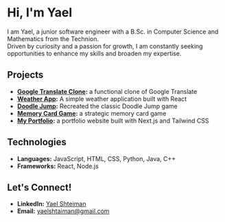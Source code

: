 # Hi, I'm Yael

I am Yael, a junior software engineer with a B.Sc. in Computer Science and Mathematics from the Technion. <br>
Driven by curiosity and a passion for growth, I am constantly seeking opportunities to enhance my skills and broaden my expertise.


## Projects
- **[Google Translate Clone](https://github.com/yaelshteiman/google-translate-clone):**
  a functional clone of Google Translate
- **[Weather App](https://github.com/yaelshteiman/weather-app):**
  A simple weather application built with React
- **[Doodle Jump](https://github.com/yaelshteiman/js-doodle-jump):**
  Recreated the classic Doodle Jump game
- **[Memory Card Game](https://github.com/yaelshteiman/memory-card-game):**
  a strategic memory card game
- **[My Portfolio](https://github.com/yaelshteiman/portfolio):**
  a portfolio website built with Next.js and Tailwind CSS


## Technologies
- **Languages:** JavaScript, HTML, CSS, Python, Java, C++
- **Frameworks:** React, Node.js

## Let's Connect!
- **LinkedIn:** [Yael Shteiman](https://www.linkedin.com/in/yaelshteiman/)
- **Email:** yaelshtaiman@gmail.com

